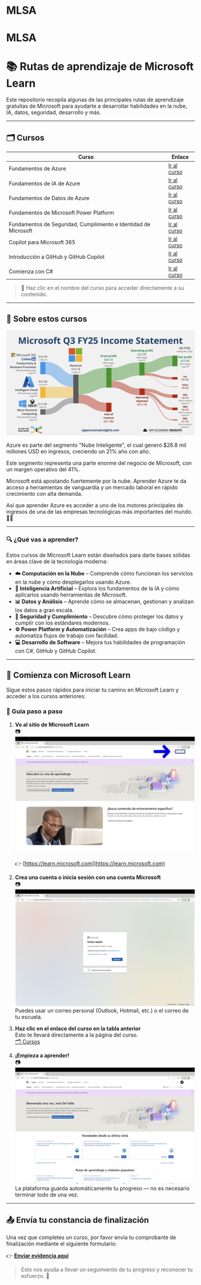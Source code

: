 # MLSA

# MLSA

# 📚 Rutas de aprendizaje de Microsoft Learn

Este repositorio recopila algunas de las principales rutas de aprendizaje gratuitas de Microsoft para ayudarte a desarrollar habilidades en la nube, IA, datos, seguridad, desarrollo y más.

---

## 🗂️ Cursos

| Curso | Enlace |
|--------|--------|
| Fundamentos de Azure | [Ir al curso](https://learn.microsoft.com/en-us/plans/qdwwbm3p0x7gom?tab=tab-created&learnerGroupId=511b4e1a-a04b-42b1-8529-b5ca3b9d85da&wt.mc_id=studentamb_454878) |
| Fundamentos de IA de Azure | [Ir al curso](https://learn.microsoft.com/en-us/plans/8pkkiy5x76oy7y?tab=tab-created&learnerGroupId=465c3dfb-e4c5-4d6b-8aa3-af35237bd6dc&wt.mc_id=studentamb_454878) |
| Fundamentos de Datos de Azure | [Ir al curso](https://learn.microsoft.com/en-us/plans/8pkkiy5xgxnpmw?tab=tab-created&learnerGroupId=5a196ebf-046f-425b-baf3-9234a6fcb59c&wt.mc_id=studentamb_454878) |
| Fundamentos de Microsoft Power Platform | [Ir al curso](https://learn.microsoft.com/en-us/plans/zkddhk2dw1d1op?tab=tab-created&learnerGroupId=91dd9633-d2b1-4073-8a6a-d971537dba35&wt.mc_id=studentamb_454878) |
| Fundamentos de Seguridad, Cumplimiento e Identidad de Microsoft | [Ir al curso](https://learn.microsoft.com/en-us/plans/5dyyborpmok24n?tab=tab-created&learnerGroupId=fe237206-bf5d-483f-9d0f-281b6f5e925b&wt.mc_id=studentamb_454878) |
| Copilot para Microsoft 365 | [Ir al curso](https://learn.microsoft.com/en-us/plans/o1mmcm6o12jygw?tab=tab-started&source=docs&learnerGroupId=b487643d-bde1-44ed-868d-76b47f83e61d&wt.mc_id=studentamb_454878) |
| Introducción a GitHub y GitHub Copilot | [Ir al curso](https://learn.microsoft.com/en-us/plans/gm88tr6o5y5zyk?tab=tab-created&learnerGroupId=1aec470a-1865-405c-9dc8-9ba905b3f53a&wt.mc_id=studentamb_454878) |
| Comienza con C# | [Ir al curso](https://learn.microsoft.com/en-us/plans/31zzc4mw2wk5re?tab=tab-started&source=docs&learnerGroupId=4ba326f3-5f36-4247-a054-66553b74f710&wt.mc_id=studentamb_454878) |

> 📌 Haz clic en el nombre del curso para acceder directamente a su contenido.

---

## 🧠 Sobre estos cursos

![Estado financiero Q3 FY25 de Microsoft](./img/MicrosoftQ3.jpeg)

Azure es parte del segmento "Nube Inteligente", el cual generó $26.8 mil millones USD en ingresos, creciendo un 21% año con año.

Este segmento representa una parte enorme del negocio de Microsoft, con un margen operativo del 41%.

Microsoft está apostando fuertemente por la nube. Aprender Azure te da acceso a herramientas de vanguardia y un mercado laboral en rápido crecimiento con alta demanda.

Así que aprender Azure es acceder a uno de los motores principales de ingresos de una de las empresas tecnológicas más importantes del mundo. 💼🚀

---

### 🔍 ¿Qué vas a aprender?

Estos cursos de Microsoft Learn están diseñados para darte bases sólidas en áreas clave de la tecnología moderna:

- **☁️ Computación en la Nube** – Comprende cómo funcionan los servicios en la nube y cómo desplegarlos usando Azure.
- **🤖 Inteligencia Artificial** – Explora los fundamentos de la IA y cómo aplicarlos usando herramientas de Microsoft.
- **📊 Datos y Análisis** – Aprende cómo se almacenan, gestionan y analizan los datos a gran escala.
- **🔐 Seguridad y Cumplimiento** – Descubre cómo proteger los datos y cumplir con los estándares modernos.
- **⚙️ Power Platform y Automatización** – Crea apps de bajo código y automatiza flujos de trabajo con facilidad.
- **💻 Desarrollo de Software** – Mejora tus habilidades de programación con C#, GitHub y GitHub Copilot.

---

## 🚀 Comienza con Microsoft Learn

Sigue estos pasos rápidos para iniciar tu camino en Microsoft Learn y acceder a los cursos anteriores:

### 📝 Guía paso a paso

1. **Ve al sitio de Microsoft Learn**  
   📷 ![Texto alternativo](./img/cap12.png)

   👉 [https://learn.microsoft.com](https://learn.microsoft.com)

2. **Crea una cuenta o inicia sesión con una cuenta Microsoft**  
   📷 ![Texto alternativo](./img/cap2.png)  
   Puedes usar un correo personal (Outlook, Hotmail, etc.) o el correo de tu escuela.

3. **Haz clic en el enlace del curso en la tabla anterior**  
   Esto te llevará directamente a la página del curso.  
   [🗂️ Cursos](https://github.com/JoseDelVallee/MLSA)

4. **¡Empieza a aprender!**  
   📷 ![Texto alternativo](./img/cap4.png)  
   La plataforma guarda automáticamente tu progreso — no es necesario terminar todo de una vez.

---

## 📤 Envía tu constancia de finalización

Una vez que completes un curso, por favor envía tu comprobante de finalización mediante el siguiente formulario:

👉 [**Enviar evidencia aquí**](https://docs.google.com/forms/d/e/1FAIpQLSc-PVQR8njxZKZtbnTkb5tZIz8-ICPguZmwyZnrtvKr1EfDlw/viewform?usp=sharing&ouid=116941962524305950926)

> Esto nos ayuda a llevar un seguimiento de tu progreso y reconocer tu esfuerzo. 🌟

